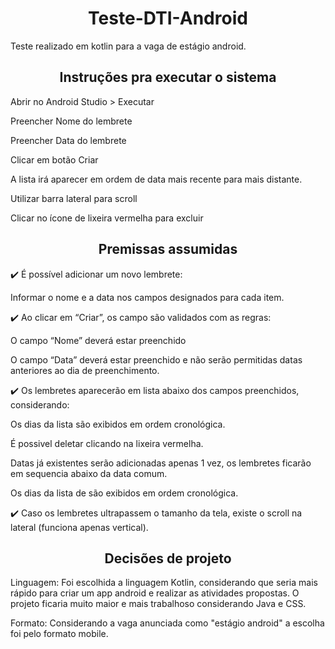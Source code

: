 
<h1 align="center">Teste-DTI-Android</h1>
Teste realizado em kotlin para a vaga de estágio android.


<h2 align="center">Instruções pra executar o sistema</h2>


Abrir no Android Studio > Executar

Preencher Nome do lembrete

Preencher Data do lembrete

Clicar em botão Criar

A lista irá aparecer em ordem de data mais recente para mais distante.

Utilizar barra lateral para scroll

Clicar no ícone de lixeira vermelha para excluir

<h2 align="center">Premissas assumidas</h2>

✔️ É possível adicionar um novo lembrete: 

Informar o nome e a data nos campos designados para cada item.

✔️ Ao clicar em “Criar”, os campo são validados com as regras:

 O campo “Nome” deverá estar preenchido
 
 O campo “Data” deverá estar preenchido e não serão permitidas datas anteriores ao dia de preenchimento.

✔️ Os lembretes aparecerão em lista abaixo dos campos preenchidos, considerando:

 Os dias da lista são exibidos em ordem cronológica.

 É possivel deletar clicando na lixeira vermelha.

 Datas já existentes serão adicionadas apenas 1 vez, os lembretes ficarão em sequencia abaixo da data comum.

 Os dias da lista de são exibidos em ordem cronológica.

✔️ Caso os lembretes ultrapassem o tamanho da tela, existe o scroll na lateral (funciona apenas vertical).


<h2 align="center">Decisões de projeto</h2>

Linguagem:
Foi escolhida a linguagem Kotlin, considerando que seria mais rápido para criar um app android e realizar as atividades propostas.
O projeto ficaria muito maior e mais trabalhoso considerando Java e CSS.

Formato:
Considerando a vaga anunciada como "estágio android" a escolha foi pelo formato mobile.

 

